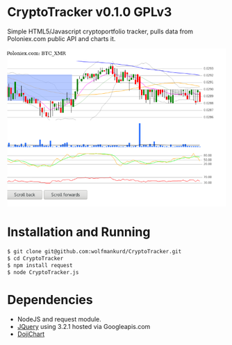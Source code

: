 # CryptoTracker v0.1.0 GPLv3

Simple HTML5/Javascript cryptoportfolio tracker, pulls data from Poloniex.com public API and charts it.

![Screenshot](screenshot.png)

# Installation and Running

```
$ git clone git@github.com:wolfmankurd/CryptoTracker.git
$ cd CryptoTracker
$ npm install request
$ node CryptoTracker.js
```

# Dependencies

* NodeJS and request module.
* [JQuery](http://jquery.com/) using 3.2.1 hosted via Googleapis.com
* [DojiChart](http://dojichart.com/)

